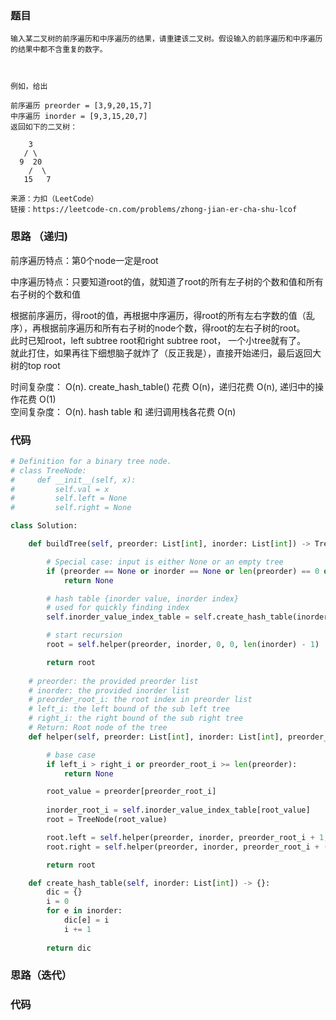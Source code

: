 ### 题目
```
输入某二叉树的前序遍历和中序遍历的结果，请重建该二叉树。假设输入的前序遍历和中序遍历的结果中都不含重复的数字。

 

例如，给出

前序遍历 preorder = [3,9,20,15,7]
中序遍历 inorder = [9,3,15,20,7]
返回如下的二叉树：

    3
   / \
  9  20
    /  \
   15   7

来源：力扣（LeetCode）
链接：https://leetcode-cn.com/problems/zhong-jian-er-cha-shu-lcof
```

### 思路 （递归)
前序遍历特点：第0个node一定是root

中序遍历特点：只要知道root的值，就知道了root的所有左子树的个数和值和所有右子树的个数和值

根据前序遍历，得root的值，再根据中序遍历，得root的所有左右字数的值（乱序），再根据前序遍历和所有右子树的node个数，得root的左右子树的root。  
此时已知root，left subtree root和right subtree root，
一个小tree就有了。  
就此打住，如果再往下细想脑子就炸了（反正我是），直接开始递归，最后返回大树的top root 
 
时间复杂度： O(n). create_hash_table() 花费 O(n)，递归花费 O(n), 递归中的操作花费 O(1)  
空间复杂度： O(n). hash table 和 递归调用栈各花费 O(n)

### 代码
```py
# Definition for a binary tree node.
# class TreeNode:
#     def __init__(self, x):
#         self.val = x
#         self.left = None
#         self.right = None

class Solution:

    def buildTree(self, preorder: List[int], inorder: List[int]) -> TreeNode:

        # Special case: input is either None or an empty tree
        if (preorder == None or inorder == None or len(preorder) == 0 or len(inorder) == 0):
            return None

        # hash table {inorder value, inorder index}
        # used for quickly finding index
        self.inorder_value_index_table = self.create_hash_table(inorder)

        # start recursion
        root = self.helper(preorder, inorder, 0, 0, len(inorder) - 1)

        return root
            
    # preorder: the provided preorder list
    # inorder: the provided inorder list
    # preorder_root_i: the root index in preorder list
    # left_i: the left bound of the sub left tree
    # right_i: the right bound of the sub right tree
    # Return: Root node of the tree
    def helper(self, preorder: List[int], inorder: List[int], preorder_root_i: int, left_i: int, right_i: int) -> TreeNode:

        # base case
        if left_i > right_i or preorder_root_i >= len(preorder):
            return None

        root_value = preorder[preorder_root_i]
        
        inorder_root_i = self.inorder_value_index_table[root_value]
        root = TreeNode(root_value)

        root.left = self.helper(preorder, inorder, preorder_root_i + 1, left_i, inorder_root_i - 1)
        root.right = self.helper(preorder, inorder, preorder_root_i + (inorder_root_i - left_i + 1), inorder_root_i + 1, right_i)

        return root

    def create_hash_table(self, inorder: List[int]) -> {}:
        dic = {}
        i = 0
        for e in inorder:
            dic[e] = i
            i += 1
        
        return dic

```

### 思路（迭代）

### 代码
